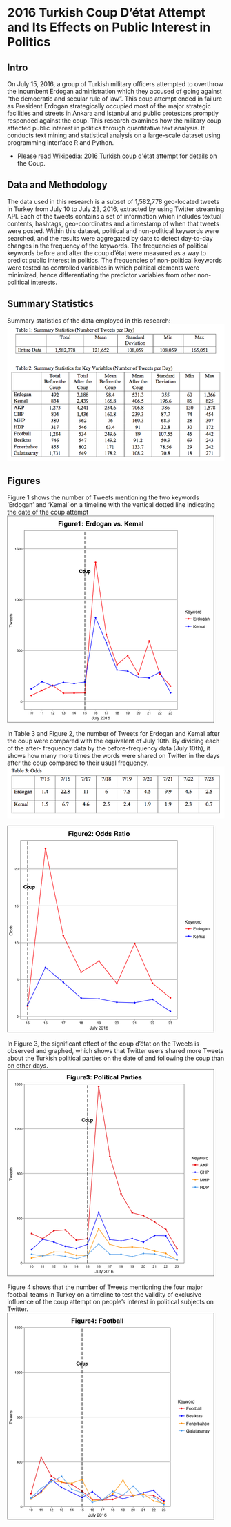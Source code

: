 # 2016 Turkish Coup D’état Attempt and Its Effects on Public Interest in Politics 

## Intro
On July 15, 2016, a group of Turkish military officers attempted to overthrow the incumbent Erdogan administration which they accused of going against “the democratic and secular rule of law”. This coup attempt ended in failure as President Erdogan strategically occupied most of the major strategic facilities and streets in Ankara and Istanbul and public protestors promptly responded against the coup. This research examines how the military coup affected public interest in politics through quantitative text analysis. It conducts text mining and statistical analysis on a large-scale dataset using programming interface R and Python.

* Please read [Wikipedia: 2016 Turkish coup d'état attempt](https://en.wikipedia.org/wiki/2016_Turkish_coup_d%27%C3%A9tat_attempt) for details on the Coup.

## Data and Methodology
The data used in this research is a subset of 1,582,778 geo-located tweets in Turkey from July 10 to July 23, 2016, extracted by using Twitter streaming API. Each of the tweets contains a set of information which includes textual contents, hashtags, geo-coordinates and a timestamp of when that tweets were posted. 
Within this dataset, political and non-political keywords were searched, and the results were aggregated by date to detect day-to-day changes in the frequency of the keywords. 
The frequencies of political keywords before and after the coup d’état were measured as a way to predict public interest in politics. 
The frequencies of non-political keywords were tested as controlled variables in which political elements were minimized, hence differentiating the predictor variables from other non-political interests.

## Summary Statistics
Summary statistics of the data employed in this research:
![Summary Statistics](/Figures/Summary_statistics.png)


## Figures
Figure 1 shows the number of Tweets mentioning the two keywords ‘Erdogan’ and ‘Kemal’ on a timeline with the vertical dotted line indicating the date of the coup attempt
![TR_erdogan_kemal](/figures/TR_erdogan_kemal.png)

In Table 3 and Figure 2, the number of Tweets for Erdogan and Kemal after the coup were compared with the equivalent of July 10th. By dividing each of the after- frequency data by the before-frequency data (July 10th), it shows how many more times the words were shared on Twitter in the days after the coup compared to their usual frequency.
![Odds Ratio](/Figures/Odds_ratio.png) 

![TR_odds_ratio](/figures/TR_Odds_Ratio.png)

In Figure 3, the significant effect of the coup d’état on the Tweets is observed and graphed, which shows that Twitter users shared more Tweets about the Turkish political parties on the date of and following the coup than on other days.
![TR_party](/figures/TR_party.png)

Figure 4 shows that the number of Tweets mentioning the four major football teams in Turkey on a timeline to test the validity of exclusive influence of the coup attempt on people’s interest in political subjects on Twitter. 
![TR_Football](/figures/TR_Football.png)
